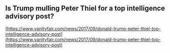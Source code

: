 ## Is Trump mulling Peter Thiel for a top intelligence advisory post?
  
  [https://www.vanityfair.com/news/2017/09/donald-trump-peter-thiel-top-intelligence-advisory-post](https://www.vanityfair.com/news/2017/09/donald-trump-peter-thiel-top-intelligence-advisory-post)